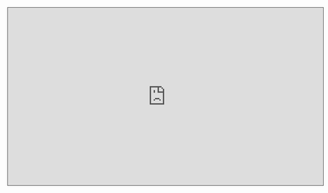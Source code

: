 <iframe src="https://cve.khulnasoft.com/index.html&amp;autoplay=false&amp;offerviewer=true&amp;showtitle=true&amp;showbrand=false&amp;start=0&amp;interactivity=all" height="405" width="720" style="border: 1px solid #464646;" allowfullscreen="" allow="autoplay" data-external="1"></iframe>
